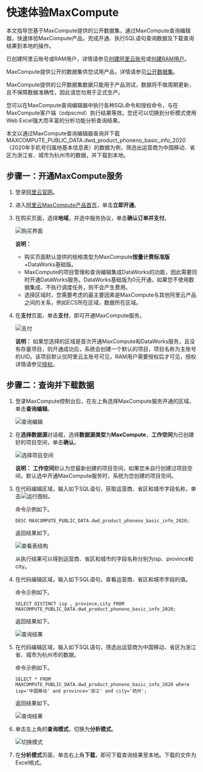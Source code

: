 # 快速体验MaxCompute

本文指导您基于MaxCompute提供的公开数据集，通过MaxCompute查询编辑器，快速体验MaxCompute产品，完成开通、执行SQL语句查询数据及下载查询结果到本地的操作。

已创建阿里云账号或RAM用户，详情请参见[创建阿里云账号](/cn.zh-CN/准备工作/创建阿里云账号.md)或[创建RAM用户](/cn.zh-CN/准备工作/创建RAM用户.md)。

MaxCompute提供公开的数据集供您试用产品，详情请参见[公开数据集](/cn.zh-CN/公开数据集/概述.md)。

MaxCompute提供的公开数据集数据只能用于产品测试，数据将不做周期更新，且不保障数据准确性，因此请您勿用于正式生产。

您可以在MaxCompute查询编辑器中执行各种SQL命令和授权命令，与在MaxCompute客户端（odpscmd）执行结果等效。您还可以切换到分析模式使用Web Excel强大而丰富的分析功能分析查询结果。

本文以通过MaxCompute查询编辑器查询并下载MAXCOMPUTE\_PUBLIC\_DATA.dwd\_product\_phoneno\_basic\_info\_2020（2020年手机号归属地基本信息表）的数据为例，筛选出运营商为中国移动、省区为浙江省、城市为杭州市的数据，并下载到本地。

## 步骤一：开通MaxCompute服务

1.  登录[阿里云官网](https://account.aliyun.com/login/login.htm)。

2.  进入[阿里云MaxCompute产品首页](https://www.aliyun.com/product/odps)，单击**立即开通**。

3.  在购买页面，选择**地域**，并选中服务协议，单击**确认订单并支付**。

    ![购买界面](https://static-aliyun-doc.oss-cn-hangzhou.aliyuncs.com/assets/img/zh-CN/2986811061/p170560.png)

    **说明：**

    -   购买页面默认提供的规格类型为MaxCompute**按量计费标准版**+DataWorks基础版。
    -   MaxCompute的项目管理和查询编辑集成DataWorks的功能，因此需要同时开通DataWorks服务。DataWorks基础版为0元开通，如果您不使用数据集成、不执行调度任务，则不会产生费用。
    -   选择区域时，您需要考虑的最主要因素是MaxCompute与其他阿里云产品之间的关系，例如ECS所在区域，数据所在区域。
4.  在**支付**页面，单击**支付**，即可开通MaxCompute服务。

    ![支付](https://static-aliyun-doc.oss-cn-hangzhou.aliyuncs.com/assets/img/zh-CN/2986811061/p170565.png)

    **说明：** 如果您选择的区域是首次开通MaxCompute和DataWorks服务，且没有存量项目，则开通成功后，系统会创建一个默认的项目，项目名称为主账号的UID。该项目默认仅阿里云主账号可见，RAM用户需要授权后才可见，授权详情请参见[授权](/cn.zh-CN/管理/安全管理详解/用户及授权管理/授权.md)。


## 步骤二：查询并下载数据

1.  登录MaxCompute控制台后，在左上角选择MaxCompute服务开通的区域，单击**查询编辑**。

    ![查询编辑](https://static-aliyun-doc.oss-cn-hangzhou.aliyuncs.com/assets/img/zh-CN/4759811061/p170391.png)

2.  在**选择数据源**对话框，选择**数据源类型**为**MaxCompute**，**工作空间**为已创建好的项目空间，单击**确认**。

    ![选择项目空间](https://static-aliyun-doc.oss-cn-hangzhou.aliyuncs.com/assets/img/zh-CN/4759811061/p170358.png)

    **说明：** **工作空间**默认为您最新创建的项目空间，如果您未自行创建过项目空间，默认选中开通MaxCompute服务时，系统为您创建的项目空间。

3.  在代码编辑区域，输入如下SQL语句，获取运营商、省区和城市字段名称，单击![运行](https://static-aliyun-doc.oss-cn-hangzhou.aliyuncs.com/assets/img/zh-CN/5972911061/p170698.png)图标。

    命令示例如下。

    ```
    DESC MAXCOMPUTE_PUBLIC_DATA.dwd_product_phoneno_basic_info_2020;
    ```

    返回结果如下。

    ![查看表结构](https://static-aliyun-doc.oss-cn-hangzhou.aliyuncs.com/assets/img/zh-CN/4759811061/p170366.png)

    从执行结果可以得到运营商、省区和城市的字段名称分别为isp、province和city。

4.  在代码编辑区域，输入如下SQL语句，查看运营商、省区和城市字段的值。

    命令示例如下。

    ```
    SELECT DISTINCT isp , province,city FROM MAXCOMPUTE_PUBLIC_DATA.dwd_product_phoneno_basic_info_2020;
    ```

    返回结果如下。

    ![查询结果](https://static-aliyun-doc.oss-cn-hangzhou.aliyuncs.com/assets/img/zh-CN/4759811061/p170377.png)

5.  在代码编辑区域，输入如下SQL语句，筛选出运营商为中国移动、省区为浙江省、城市为杭州市的数据。

    命令示例如下。

    ```
    SELECT * FROM MAXCOMPUTE_PUBLIC_DATA.dwd_product_phoneno_basic_info_2020 where isp='中国移动' and province='浙江' and city='杭州';
    ```

    返回结果如下。

    ![查询结果](https://static-aliyun-doc.oss-cn-hangzhou.aliyuncs.com/assets/img/zh-CN/4759811061/p170381.png)

6.  单击左上角的**查询模式**，切换为**分析模式**。

    ![切换模式](https://static-aliyun-doc.oss-cn-hangzhou.aliyuncs.com/assets/img/zh-CN/7293911061/p170699.png)

7.  在**分析模式**页面，单击右上角**下载**，即可下载查询结果至本地。下载的文件为Excel格式。


